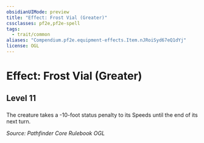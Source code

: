 ```yaml
---
obsidianUIMode: preview
title: "Effect: Frost Vial (Greater)"
cssclasses: pf2e,pf2e-spell
tags:
  - trait/common
aliases: "Compendium.pf2e.equipment-effects.Item.nJRoiSyd67eQ1dYj"
license: OGL
---
```

# Effect: Frost Vial (Greater)
## Level 11
### 






The creature takes a -10-foot status penalty to its Speeds until the end of its next turn.

*Source: Pathfinder Core Rulebook*
*OGL*
